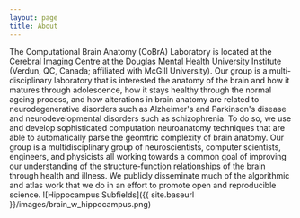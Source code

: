 ```yaml
---
layout: page
title: About
---
```


The Computational Brain Anatomy (CoBrA) Laboratory is located at the Cerebral Imaging Centre at the Douglas Mental Health University Institute (Verdun, QC, Canada; affiliated with McGill University).
Our group is a multi-disciplinary laboratory that is interested the anatomy of the brain and how it matures through adolescence, how it stays healthy through the normal ageing process, and how alterations in brain anatomy are related to neurodegenerative disorders such as Alzheimer's and Parkinson's disease and neurodevelopmental disorders such as schizophrenia.
To do so, we use and develop sophisticated computation neuroanatomy techniques that are able to automatically parse the geomtric complexity of brain anatomy.
Our group is a multidisciplinary group of neuroscientists, computer scientists, engineers, and physicists all working towards a common goal of improving our understanding of the structure-function relationships of the brain through health and illness.
We publicly disseminate much of the algorithmic and atlas work that we do in an effort to promote open and reproducible science.
![Hippocampus Subfields]({{ site.baseurl }}/images/brain_w_hippocampus.png)
